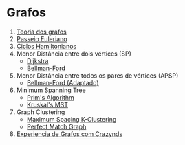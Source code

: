 # Grafos

1. [Teoria dos grafos](./teoria.md)
2. [Passeio Euleriano](./konisgsberg.md)
3. [Ciclos Hamiltonianos](./hamiltonianos.md)
4. Menor Distância entre dois vértices (SP)
     - [Dijkstra](./dijkstra.md)
     - [Bellman-Ford](./Bellman-Ford.md)
5. Menor Distância entre todos os pares de vértices (APSP)
     - [Bellman-Ford (Adaptado)](./Bellman-Ford.md#ASAP)
6. Minimum Spanning Tree
     - [Prim's Algorithm](./prims-algorithm.md)
     - [Kruskal's MST](./kruskalsmst.md)
7. Graph Clustering 
     - [Maximum Spacing K-Clustering](./spacingClustering.md)
     - [Perfect Match Graph](./perfect-match-graph.md)
8. [Experiencia de Grafos com Crazynds](./GrafosCrazynds/README.md)
